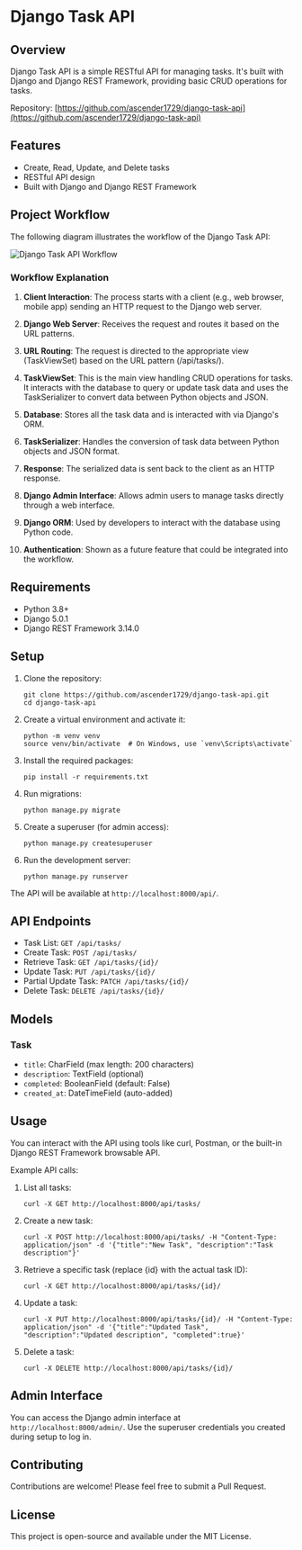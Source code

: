 # Django Task API

## Overview

Django Task API is a simple RESTful API for managing tasks. It's built with Django and Django REST Framework, providing basic CRUD operations for tasks.

Repository: [https://github.com/ascender1729/django-task-api](https://github.com/ascender1729/django-task-api)

## Features

- Create, Read, Update, and Delete tasks
- RESTful API design
- Built with Django and Django REST Framework

## Project Workflow

The following diagram illustrates the workflow of the Django Task API:

![Django Task API Workflow](/django-task-api/IMG.png)

### Workflow Explanation

1. **Client Interaction**: The process starts with a client (e.g., web browser, mobile app) sending an HTTP request to the Django web server.

2. **Django Web Server**: Receives the request and routes it based on the URL patterns.

3. **URL Routing**: The request is directed to the appropriate view (TaskViewSet) based on the URL pattern (/api/tasks/).

4. **TaskViewSet**: This is the main view handling CRUD operations for tasks. It interacts with the database to query or update task data and uses the TaskSerializer to convert data between Python objects and JSON.

5. **Database**: Stores all the task data and is interacted with via Django's ORM.

6. **TaskSerializer**: Handles the conversion of task data between Python objects and JSON format.

7. **Response**: The serialized data is sent back to the client as an HTTP response.

8. **Django Admin Interface**: Allows admin users to manage tasks directly through a web interface.

9. **Django ORM**: Used by developers to interact with the database using Python code.

10. **Authentication**: Shown as a future feature that could be integrated into the workflow.

## Requirements

- Python 3.8+
- Django 5.0.1
- Django REST Framework 3.14.0

## Setup

1. Clone the repository:
   ```
   git clone https://github.com/ascender1729/django-task-api.git
   cd django-task-api
   ```

2. Create a virtual environment and activate it:
   ```
   python -m venv venv
   source venv/bin/activate  # On Windows, use `venv\Scripts\activate`
   ```

3. Install the required packages:
   ```
   pip install -r requirements.txt
   ```

4. Run migrations:
   ```
   python manage.py migrate
   ```

5. Create a superuser (for admin access):
   ```
   python manage.py createsuperuser
   ```

6. Run the development server:
   ```
   python manage.py runserver
   ```

The API will be available at `http://localhost:8000/api/`.

## API Endpoints

- Task List: `GET /api/tasks/`
- Create Task: `POST /api/tasks/`
- Retrieve Task: `GET /api/tasks/{id}/`
- Update Task: `PUT /api/tasks/{id}/`
- Partial Update Task: `PATCH /api/tasks/{id}/`
- Delete Task: `DELETE /api/tasks/{id}/`

## Models

### Task

- `title`: CharField (max length: 200 characters)
- `description`: TextField (optional)
- `completed`: BooleanField (default: False)
- `created_at`: DateTimeField (auto-added)

## Usage

You can interact with the API using tools like curl, Postman, or the built-in Django REST Framework browsable API.

Example API calls:

1. List all tasks:
   ```
   curl -X GET http://localhost:8000/api/tasks/
   ```

2. Create a new task:
   ```
   curl -X POST http://localhost:8000/api/tasks/ -H "Content-Type: application/json" -d '{"title":"New Task", "description":"Task description"}'
   ```

3. Retrieve a specific task (replace {id} with the actual task ID):
   ```
   curl -X GET http://localhost:8000/api/tasks/{id}/
   ```

4. Update a task:
   ```
   curl -X PUT http://localhost:8000/api/tasks/{id}/ -H "Content-Type: application/json" -d '{"title":"Updated Task", "description":"Updated description", "completed":true}'
   ```

5. Delete a task:
   ```
   curl -X DELETE http://localhost:8000/api/tasks/{id}/
   ```

## Admin Interface

You can access the Django admin interface at `http://localhost:8000/admin/`. Use the superuser credentials you created during setup to log in.

## Contributing

Contributions are welcome! Please feel free to submit a Pull Request.

## License

This project is open-source and available under the MIT License.
